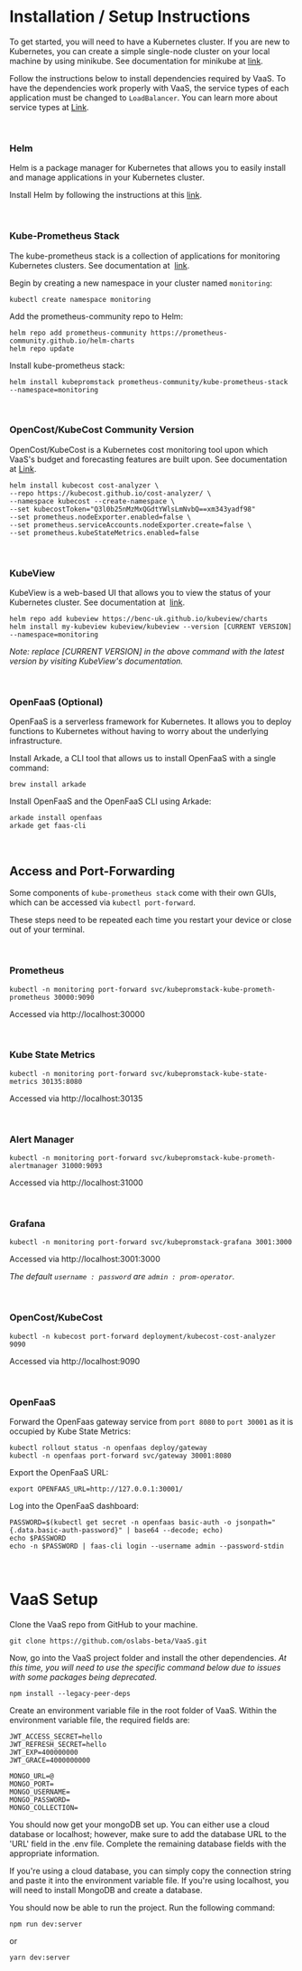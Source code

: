 # Installation / Setup Instructions

To get started, you will need to have a Kubernetes cluster. If you are new to Kubernetes, you can create a simple single-node cluster on your local machine by using minikube. See documentation for minikube at [link](https://minikube.sigs.k8s.io/docs/start/).

Follow the instructions below to install dependencies required by VaaS. To have the dependencies work properly with VaaS, the service types of each application must be changed to ```LoadBalancer```. You can learn more about service types at [Link](https://kubernetes.io/docs/concepts/services-networking/service/).

<br/>

### Helm

Helm is a package manager for Kubernetes that allows you to easily install and manage applications in your Kubernetes cluster.

Install Helm by following the instructions at this [link](https://helm.sh/docs/intro/quickstart/).

<br/>

### Kube-Prometheus Stack

The kube-prometheus stack is a collection of applications for monitoring Kubernetes clusters. See documentation at &nbsp;[link](https://github.com/prometheus-community/helm-charts/blob/main/charts/kube-prometheus-stack/README.md).

Begin by creating a new namespace in your cluster named ```monitoring```:

```
kubectl create namespace monitoring
```

Add the prometheus-community repo to Helm:

```
helm repo add prometheus-community https://prometheus-community.github.io/helm-charts
helm repo update
```
  
Install kube-prometheus stack:

```
helm install kubepromstack prometheus-community/kube-prometheus-stack --namespace=monitoring
```

<br/>


### OpenCost/KubeCost Community Version

OpenCost/KubeCost is a Kubernetes cost monitoring tool upon which VaaS's budget and forecasting features are built upon. See documentation at [Link](https://docs.kubecost.com/).

```
helm install kubecost cost-analyzer \
--repo https://kubecost.github.io/cost-analyzer/ \
--namespace kubecost --create-namespace \
--set kubecostToken="Q3l0b25nMzMxQGdtYWlsLmNvbQ==xm343yadf98"
--set prometheus.nodeExporter.enabled=false \
--set prometheus.serviceAccounts.nodeExporter.create=false \
--set prometheus.kubeStateMetrics.enabled=false

```

<br/>

### KubeView
KubeView is a web-based UI that allows you to view the status of your Kubernetes cluster. See documentation at &nbsp;[link](https://artifacthub.io/packages/helm/kubeview/kubeview?modal=install).

```
helm repo add kubeview https://benc-uk.github.io/kubeview/charts
helm install my-kubeview kubeview/kubeview --version [CURRENT VERSION] --namespace=monitoring
```

_Note: replace [CURRENT VERSION] in the above command with the latest version by visiting KubeView's documentation._

<br/>

### OpenFaaS (Optional)
OpenFaaS is a serverless framework for Kubernetes. It allows you to deploy functions to Kubernetes without having to worry about the underlying infrastructure.

Install Arkade, a CLI tool that allows us to install OpenFaaS with a single command:

```
brew install arkade
```

Install OpenFaaS and the OpenFaaS CLI using Arkade:

```
arkade install openfaas
arkade get faas-cli
```

<br/>

## Access and Port-Forwarding
Some components of ```kube-prometheus stack``` come with their own GUIs, which can be accessed via ```kubectl port-forward```.

These steps need to be repeated each time you restart your device or close out of your terminal.

<br/>

### Prometheus
      
```
kubectl -n monitoring port-forward svc/kubepromstack-kube-prometh-prometheus 30000:9090
```
Accessed via http://localhost:30000

<br/>

### Kube State Metrics

```
kubectl -n monitoring port-forward svc/kubepromstack-kube-state-metrics 30135:8080
```
Accessed via http://localhost:30135

<br/>

### Alert Manager

```
kubectl -n monitoring port-forward svc/kubepromstack-kube-prometh-alertmanager 31000:9093
```
Accessed via http://localhost:31000

<br/>

### Grafana
      
```
kubectl -n monitoring port-forward svc/kubepromstack-grafana 3001:3000
```
Accessed via http://localhost:3001:3000

_The default ```username : password``` are ```admin : prom-operator```._

<br/>

### OpenCost/KubeCost

```
kubectl -n kubecost port-forward deployment/kubecost-cost-analyzer 9090
```
Accessed via http://localhost:9090

<br/>

### OpenFaaS
Forward the OpenFaas gateway service from ```port 8080``` to ```port 30001``` as it is occupied by Kube State Metrics:

```
kubectl rollout status -n openfaas deploy/gateway
kubectl -n openfaas port-forward svc/gateway 30001:8080
```

Export the OpenFaaS URL:

```
export OPENFAAS_URL=http://127.0.0.1:30001/
```

Log into the OpenFaaS dashboard:

```
PASSWORD=$(kubectl get secret -n openfaas basic-auth -o jsonpath="{.data.basic-auth-password}" | base64 --decode; echo)
echo $PASSWORD
echo -n $PASSWORD | faas-cli login --username admin --password-stdin
```

<br/>

# VaaS Setup

Clone the VaaS repo from GitHub to your machine.

```
git clone https://github.com/oslabs-beta/VaaS.git
```

Now, go into the VaaS project folder and install the other dependencies. _At this time, you will need to use the specific command below due to issues with some packages being deprecated._

```
npm install --legacy-peer-deps
```

Create an environment variable file in the root folder of VaaS. Within the environment variable file, the required fields are:

```
JWT_ACCESS_SECRET=hello
JWT_REFRESH_SECRET=hello
JWT_EXP=400000000
JWT_GRACE=4000000000

MONGO_URL=@
MONGO_PORT=
MONGO_USERNAME=
MONGO_PASSWORD=
MONGO_COLLECTION=
```

You should now get your mongoDB set up. You can either use a cloud database or localhost; however, make sure to add the database URL to the 'URL' field in the .env file. Complete the remaining database fields with the appropriate information.

If you're using a cloud database, you can simply copy the connection string and paste it into the environment variable file. If you're using localhost, you will need to install MongoDB and create a database.

You should now be able to run the project. Run the following command:

```
npm run dev:server
```

   or

```
yarn dev:server
```